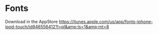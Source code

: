 Fonts
=====

Download in the AppStore  https://itunes.apple.com/us/app/fonts-iphone-ipod-touch/id846556412?l=pl&amp;ls=1&amp;mt=8
